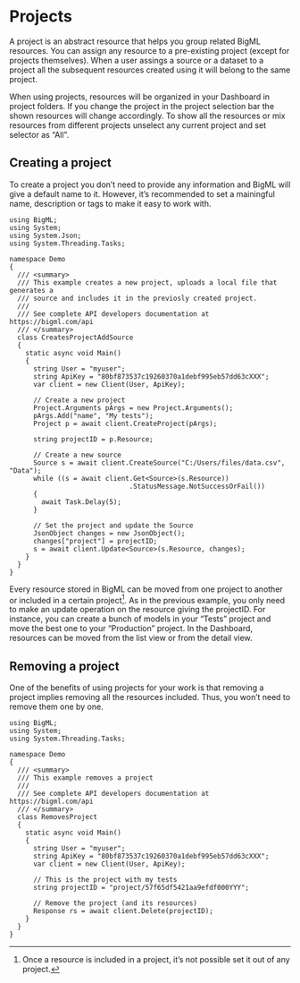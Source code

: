 Projects
========

A project is an abstract resource that helps you group related BigML resources. You can assign any resource to a pre-existing project (except for projects themselves). When a user assings a source or a dataset to a project all the subsequent resources created using it will belong to the same project.

When using projects, resources will be organized in your Dashboard in project folders. If you change the project in the project selection bar the shown resources will change accordingly. To show all the resources or mix resources from different projects unselect any current project and set selector as “All”.

Creating a project
------------------

To create a project you don’t need to provide any information and BigML will give a default name to it. However, it’s recommended to set a mainingful name, description or tags to make it easy to work with.

``` {.csharp}
using BigML;
using System;
using System.Json;
using System.Threading.Tasks;

namespace Demo
{
  /// <summary>
  /// This example creates a new project, uploads a local file that generates a
  /// source and includes it in the previosly created project.
  ///
  /// See complete API developers documentation at https://bigml.com/api
  /// </summary>
  class CreatesProjectAddSource
  {
    static async void Main()
    {
      string User = "myuser";
      string ApiKey = "80bf873537c19260370a1debf995eb57dd63cXXX";
      var client = new Client(User, ApiKey);

      // Create a new project
      Project.Arguments pArgs = new Project.Arguments();
      pArgs.Add("name", "My tests");
      Project p = await client.CreateProject(pArgs);

      string projectID = p.Resource;

      // Create a new source
      Source s = await client.CreateSource("C:/Users/files/data.csv", "Data");
      while ((s = await client.Get<Source>(s.Resource))
                              .StatusMessage.NotSuccessOrFail())
      {
        await Task.Delay(5);
      }

      // Set the project and update the Source
      JsonObject changes = new JsonObject();
      changes["project"] = projectID;
      s = await client.Update<Source>(s.Resource, changes);
    }
  }
}
```

Every resource stored in BigML can be moved from one project to another or included in a certain project[^1]. As in the previous example, you only need to make an update operation on the resource giving the projectID. For instance, you can create a bunch of models in your “Tests” project and move the best one to your “Production” project. In the Dashboard, resources can be moved from the list view or from the detail view.

Removing a project
------------------

One of the benefits of using projects for your work is that removing a project implies removing all the resources included. Thus, you won’t need to remove them one by one.

``` {.csharp}
using BigML;
using System;
using System.Threading.Tasks;

namespace Demo
{
  /// <summary>
  /// This example removes a project
  ///
  /// See complete API developers documentation at https://bigml.com/api
  /// </summary>
  class RemovesProject
  {
    static async void Main()
    {
      string User = "myuser";
      string ApiKey = "80bf873537c19260370a1debf995eb57dd63cXXX";
      var client = new Client(User, ApiKey);

      // This is the project with my tests
      string projectID = "project/57f65df5421aa9efdf000YYY";

      // Remove the project (and its resources)
      Response rs = await client.Delete(projectID);
    }
  }
}
```

[^1]: Once a resource is included in a project, it’s not possible set it
    out of any project.
